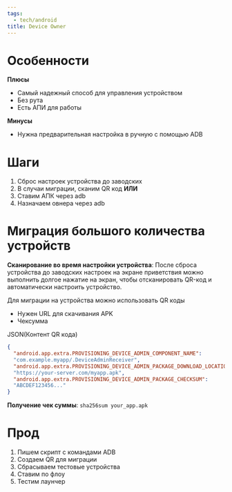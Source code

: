 ```yaml
---
tags:
  - tech/android
title: Device Owner
---
```

# Особенности 
**Плюсы** 
- Самый надежный способ для управления устройством
- Без рута
- Есть АПИ для работы

**Минусы**
- Нужна предварительная настройка в ручную с помощью ADB
# Шаги
1) Сброс настроек устройства до заводских
2) В случаи миграции, сканим QR код
	**ИЛИ**
2) Ставим АПК через adb
3) Назначаем овнера через adb

# Миграция большого количества устройств

**Сканирование во время настройки устройства**: После сброса устройства до заводских настроек на экране приветствия можно выполнить долгое нажатие на экран, чтобы отсканировать QR-код и автоматически настроить устройство.

Для миграции на устройства можно использовать QR коды
- Нужен URL для скачивания APK
- Чексумма

JSON(Контент QR кода)
```json
{
  "android.app.extra.PROVISIONING_DEVICE_ADMIN_COMPONENT_NAME":
  "com.example.myapp/.DeviceAdminReceiver",
  "android.app.extra.PROVISIONING_DEVICE_ADMIN_PACKAGE_DOWNLOAD_LOCATION":
  "https://your-server.com/myapp.apk",
  "android.app.extra.PROVISIONING_DEVICE_ADMIN_PACKAGE_CHECKSUM":
  "ABCDEF123456..."
}

```
**Получение чек суммы**: `sha256sum your_app.apk`

# Прод
1) Пишем скрипт с командами ADB
2) Создаем QR для миграции
3) Сбрасываем тестовые устройства
4) Ставим по флоу
5) Тестим лаунчер
